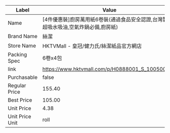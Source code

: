 | Label           | Value                                           |
| --------------- | ----------------------------------------------- |
| Name            | [4件優惠裝]廚房萬用紙6卷裝(通過食品安全認證,台灣製造,超吸水吸油,空氣炸鍋必備,廚房紙) |
| Brand Name      | 絲潔                                              |
| Store Name      | HKTVMall - 皇冠/健力氏/絲潔紙品官方網店                      |
| Packing Spec    | 6卷x4包                                           |
| link            | https://www.hktvmall.com/p/H0888001_S_10050058C |
| Purchasable     | false                                           |
| Regular Price   | 155.40                                          |
| Best Price      | 105.00                                          |
| Unit Price      | 4.38                                            |
| Unit Price Unit | roll                                            |
